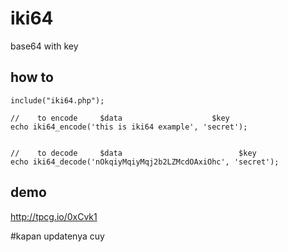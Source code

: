 # iki64
base64 with key

## how to
```
include("iki64.php");

//    to encode     $data                    $key
echo iki64_encode('this is iki64 example', 'secret');


//    to decode     $data                          $key
echo iki64_decode('nOkqiyMqiyMqj2b2LZMcdOAxiOhc', 'secret');
```

## demo
http://tpcg.io/0xCvk1


#kapan updatenya cuy